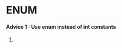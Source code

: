 # ENUM
#### Advice 1 : Use enum instead of int constants
1. 
<!--stackedit_data:
eyJoaXN0b3J5IjpbMTgxMzY5NTM5OV19
-->